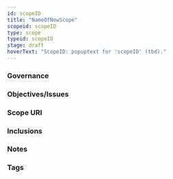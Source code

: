 ```yaml
---
id: scopeID
title: "NameOfNewScope"
scopeid: scopeID
type: scope
typeid: scopeID
stage: draft
hoverText: "ScopeID: popuptext for 'scopeID' (tbd)."
---
```

<!--A scope is something within which concepts can be associated with terms, thereby creating a vocabulary that can be used to meaningfully express ideas, arguments, etc.
Please fill in the placeholders in this file as follows:
- `<existing-scopeID>`: identifier of the scope in which the term is defined;
- `<new-subscopeID>`: identifier of the subscope being defined;
- `<New Scope>`: human readable text that identifies the new subscope;
-->

### Governance
<!--This section identifies the organizational body (Jurisdiction) that governs the scope. Optionally, a reference to the governance framework/procedures may be made.-->

### Objectives/Issues
<!--State the purpose for having the scope in terms of objectives that are aimed for and/or issues that are to be addressed.-->

### Scope URI
<!--Optionally specify the URI by which this scope may be identified-->

### Inclusions
<!--This scope may include other scopes, which means that everything in that other scope is also considered part of this scope. In case of collisions, this scope MUST provide a means to resolve such conflicts without modifying anything in included scopes. For eSSIF-Lab, we include `essifLabTerminology`-->

### Notes
<!--Anything els that's worth mentioning.-->

### Tags
<!--Add hash tags here that allow us to group concepts in useful ways.-->

<!--
---
### Footnotes

[//]: # This (optional) section contains any footnotes that may have been specified in the text above.

[^1]: the text for footnote [^1] goes here.

-->

